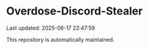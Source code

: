 # Overdose-Discord-Stealer

Last updated: 2025-06-17 22:47:59

This repository is automatically maintained.
